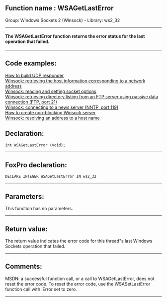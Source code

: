 
## Function name : WSAGetLastError
Group: Windows Sockets 2 (Winsock) - Library: ws2_32    
***  


#### The WSAGetLastError function returns the error status for the last operation that failed.
***  


## Code examples:
[How to build UDP responder](../../samples/sample_052.md)  
[Winsock: retrieving the host information corresponding to a network address](../../samples/sample_217.md)  
[Winsock: reading and setting socket options](../../samples/sample_232.md)  
[Winsock: retrieving directory listing from an FTP server using passive data connection (FTP, port 21)](../../samples/sample_386.md)  
[Winsock: connecting to a news server (NNTP, port 119)](../../samples/sample_389.md)  
[How to create non-blocking Winsock server](../../samples/sample_412.md)  
[Winsock: resolving an address to a host name](../../samples/sample_570.md)  

## Declaration:
```foxpro  
int WSAGetLastError (void);  
```  
***  


## FoxPro declaration:
```foxpro  
DECLARE INTEGER WSAGetLastError IN ws2_32  
```  
***  


## Parameters:
This function has no parameters.  
***  


## Return value:
The return value indicates the error code for this thread"s last Windows Sockets operation that failed.  
***  


## Comments:
MSDN: a successful function call, or a call to WSAGetLastError, does not reset the error code. To reset the error code, use the WSASetLastError function call with iError set to zero.   
  
***  

